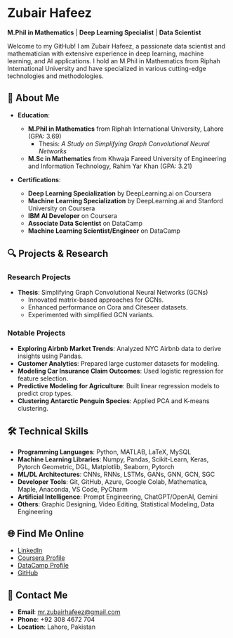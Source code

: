 # Zubair Hafeez

**M.Phil in Mathematics** | **Deep Learning Specialist** | **Data Scientist**

Welcome to my GitHub! I am Zubair Hafeez, a passionate data scientist and mathematician with extensive experience in deep learning, machine learning, and AI applications. I hold an M.Phil in Mathematics from Riphah International University and have specialized in various cutting-edge technologies and methodologies.

## 🧠 About Me

- **Education**:
  - **M.Phil in Mathematics** from Riphah International University, Lahore (GPA: 3.69)
    - Thesis: *A Study on Simplifying Graph Convolutional Neural Networks*
  - **M.Sc in Mathematics** from Khwaja Fareed University of Engineering and Information Technology, Rahim Yar Khan (GPA: 3.21)

- **Certifications**:
  - **Deep Learning Specialization** by DeepLearning.ai on Coursera
  - **Machine Learning Specialization** by DeepLearning.ai and Stanford University on Coursera
  - **IBM AI Developer** on Coursera
  - **Associate Data Scientist** on DataCamp
  - **Machine Learning Scientist/Engineer** on DataCamp

## 🔍 Projects & Research

### Research Projects
- **Thesis**: Simplifying Graph Convolutional Neural Networks (GCNs)
  - Innovated matrix-based approaches for GCNs.
  - Enhanced performance on Cora and Citeseer datasets.
  - Experimented with simplified GCN variants.

### Notable Projects
- **Exploring Airbnb Market Trends**: Analyzed NYC Airbnb data to derive insights using Pandas.
- **Customer Analytics**: Prepared large customer datasets for modeling.
- **Modeling Car Insurance Claim Outcomes**: Used logistic regression for feature selection.
- **Predictive Modeling for Agriculture**: Built linear regression models to predict crop types.
- **Clustering Antarctic Penguin Species**: Applied PCA and K-means clustering.

## 🛠️ Technical Skills

- **Programming Languages**: Python, MATLAB, LaTeX, MySQL
- **Machine Learning Libraries**: Numpy, Pandas, Scikit-Learn, Keras, Pytorch Geometric, DGL, Matplotlib, Seaborn, Pytorch
- **ML/DL Architectures**: CNNs, RNNs, LSTMs, GANs, GNN, GCN, SGC
- **Developer Tools**: Git, GitHub, Azure, Google Colab, Mathematica, Maple, Anaconda, VS Code, PyCharm
- **Artificial Intelligence**: Prompt Engineering, ChatGPT/OpenAI, Gemini
- **Others**: Graphic Designing, Video Editing, Statistical Modeling, Data Engineering

## 🌐 Find Me Online

- [LinkedIn](https://www.linkedin.com/in/zubair-hafeez/)
- [Coursera Profile](https://www.coursera.org/learner/zubair-hafeez)
- [DataCamp Profile](https://www.datacamp.com/portfolio/zubair-hafeez)
- [GitHub](https://github.com/zubair-hafeez)

## 📧 Contact Me

- **Email**: [mr.zubairhafeez@gmail.com](mailto:mr.zubairhafeez@gmail.com)
- **Phone**: +92 308 4672 704
- **Location**: Lahore, Pakistan

